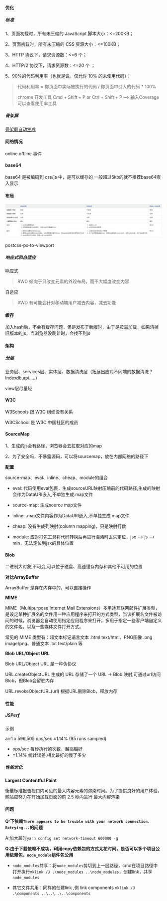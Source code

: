 #### 优化

##### 标准

1、页面初载时，所有未压缩的 JavaScript 脚本大小：<=200KB；

2、页面初载时，所有未压缩的 CSS 资源大小：<=100KB；

3、HTTP 协议下，请求资源数：<=6 个；

4、HTTP/2 协议下，请求资源数：<=20 个 ；

5、90%的代码利用率（也就是说，仅允许 10% 的未使用代码）；

> 代码利用率 = 你页面中实际被执行的代码 / 你页面中引入的代码 * 100%
>
> chrome 开发工具 Cmd + Shift + P or Ctrl + Shift + P --> 输入Coverage可以查看使用率工具



##### 骨架屏

[骨架屏自动生成](https://mp.weixin.qq.com/s/4DAlmuMzyNjDKvaoOU1GoA)



#### 网络情况

online  offline 事件


#### base64
base64 是被编码到 css/js 中，是可以缓存的
一般超过5kb的就不推荐base64嵌入显示



#### 布局

![REM +  *SıpxjZIŞ  Z scss mixin , ](../../../Note.assets/clip_image001.png)

postcss-px-to-viewport

##### 响应式和自适应
响应式	
> RWD 倾向于只改变元素的外观布局，而不大幅度改变内容

自适应	
> AWD 有可能会针对移动端用户减去内容，减去功能


#### 缓存
加入hash后，不会有缓存问题，但是发布于新版时，由于是按需加载，如果清掉旧版本的js，当浏览器没刷新时，会找不到js





#### 架构

##### 分层

业务层、services层、实体层、数据清洗层（拓展出应对不同端的数据清洗？Indexdb,api…..）

view层尽量轻



#### W3C

W3Schools 跟 W3C 组织没有关系

W3CSchool 是 W3C 中国社区的成员



#### SourceMap

1、生成的js会有路径，浏览器会去拉取对应的map

2、为了安全吗，不暴露源码，可以将sourcemap，放在内部网络的路径下



**配置**

source-map、eval、inline、cheap、module的组合

- eval: 代码使用eval包裹，生成sourceURL映射压缩前的代码路径,生成的映射会作为DataURI嵌入,不单独生成.map文件

- source-map: 生成source map文件

- inline: .map文件内容作为DataURI嵌入,不单独生成.map文件

- cheap: 没有生成列映射(column mapping)，只是映射行数

- module: 应对打包工具将代码转换后再进行混淆时丢失定位，jsx --> js --> min，无法定位到jsx的具体位置



#### Blob

二进制大对象,不可变,可以位于磁盘、高速缓存内存和其他不可用的位置



**对比ArrayBuffer**

ArrayBuffer 是存在内存中的，可以直接操作



**MIME**

MIME（Multipurpose Internet Mail Extensions）多用途互联网邮件扩展类型，是设定某种扩展名的文件用一种应用程序来打开的方式类型，当该扩展名文件被访问的时候，浏览器会自动使用指定应用程序来打开。多用于指定一些客户端自定义的文件名，以及一些媒体文件打开方式。



常见的 MIME 类型有：超文本标记语言文本 .html text/html、PNG图像 .png image/png、普通文本 .txt text/plain 等



**Blob URL/Object URL**

Blob URL/Object URL 是一种伪协议



URL.createObjectURL 生成的 URL 存储了一个 URL → Blob 映射,可通过url访问Blob，但Blob会留驻内存



URL.revokeObjectURL(url) 根据URL删除Blob，释放内存



#### 性能

##### JSPerf



示例

arr1 x 596,505 ops/sec ±1.14% (95 runs sampled)

- ops/sec 每秒执行的次数，越高越好
- ±1.14%  统计误差,相比最好的慢了多少



##### 性能优化

**Largest Contentful Paint**

衡量标准报告视口内可见的最大内容元素的渲染时间。为了提供良好的用户体验，网站应努力在开始加载页面的前 2.5 秒内进行 最大内容渲染

#### 问题

**Q:下依赖`There appears to be trouble with your network connection. Retrying...`的问题**

A:加大超时`yarn config set network-timeout 600000 -g`



**Q:由于下载依赖不成功，利用copy依赖包的方式太花时间，是否可以多个项目公用依赖包，`node_module`组件包公用**

- `node_modules`共享：将`node_modules`剪切到上一层路径，cmd在项目路径中打开执行`mklink /J .\node_modules ..\node_modules`，创建link，共享`node_modules`

- 其它文件共用：同样的创建link ,例 link components `mklink /J .\components ..\..\..\..\components `









